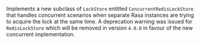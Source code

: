 Implements a new subclass of `LockStore` entitled `ConcurrentRedisLockStore` that handles concurrent scenarios when separate Rasa instances are trying to acquire the lock at the same time.
A deprecation warning was issued for `RedisLockStore` which will be removed in version `4.0.0` in favour of the new concurrent implementation.
